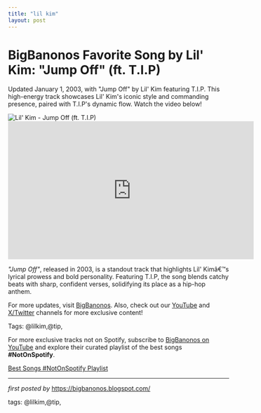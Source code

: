 ```yaml
---
title: "lil kim"
layout: post
---
```

<!-- Title of the Post -->
<h1 >BigBanonos Favorite Song by Lil' Kim: "Jump Off" (ft. T.I.P)</h1> <!-- Introductory Text -->
<p >Updated January 1, 2003, with "Jump Off" by Lil' Kim featuring T.I.P. This high-energy track showcases Lil' Kim's iconic style and commanding presence, paired with T.I.P's dynamic flow. Watch the video below!</p> <!-- Featured Image -->
<div > <img src="https://i.scdn.co/image/ab6761610000e5eb44f424402a1933b745019107" alt="Lil' Kim - Jump Off (ft. T.I.P)" />
</div> <!-- YouTube Video Embed -->
<div > <iframe width="560" height="315" src="https://www.youtube.com/embed/9MoU4oYFVWc" frameborder="0" allowfullscreen></iframe>
</div> <!-- Song Information -->
<div > <p><em>"Jump Off"</em>, released in 2003, is a standout track that highlights Lil' Kimâ€™s lyrical prowess and bold personality. Featuring T.I.P, the song blends catchy beats with sharp, confident verses, solidifying its place as a hip-hop anthem.</p>
</div> <!-- Footer Links -->
<div > <p>For more updates, visit <a href="https://bigbanonos.blogspot.com/" target="_blank">BigBanonos</a>. Also, check out our <a href="https://www.youtube.com/@BigBanonos" target="_blank">YouTube</a> and <a href="https://x.com/bigbanonos" target="_blank">X/Twitter</a> channels for more exclusive content!</p>
</div> <!-- Tags -->
<p >Tags: @lilkim,@tip,</p>


<!--Subscribe and Playlist Links-->
<div>
    <p>For more exclusive tracks not on Spotify, subscribe to <a href="https://www.youtube.com/@BigBanonos" target="_blank">BigBanonos on YouTube</a> and explore their curated playlist of the best songs <strong>#NotOnSpotify</strong>.</p>
    <p><a href="https://www.youtube.com/playlist?list=PLtuNtuTatqI0kFahUCbtbfenC_ET5O_tr" target="_blank">Best Songs #NotOnSpotify Playlist<br /></a></p></div>

<hr />

<p><em>first posted by</em> <a href="https://bigbanonos.blogspot.com/" rel="noopener" target="_new">https://bigbanonos.blogspot.com/</a></p>

<p>tags: @lilkim,@tip,</p>
